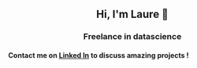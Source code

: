 <h2 align='center'>Hi, I'm Laure 👋</h1>
<h3 align='center'>Freelance in datascience</h3>

<h4>Contact me on <a href="https://www.linkedin.com/in/lauredegrave/">Linked In</a> to discuss amazing projects !</h4>

<!--
**casicoco/casicoco** is a ✨ _special_ ✨ repository because its `README.md` (this file) appears on your GitHub profile.

Here are some ideas to get you started:

- 🔭 I’m currently working on ...
- 🌱 I’m currently learning ...
- 👯 I’m looking to collaborate on ...
- 🤔 I’m looking for help with ...
- 💬 Ask me about ...
- 📫 How to reach me: ...
- 😄 Pronouns: ...
- ⚡ Fun fact: ...
-->
